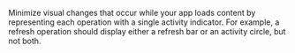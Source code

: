 Minimize visual changes that occur while your app loads content by representing each operation
with a single activity indicator. For example, a refresh operation should display either a
refresh bar or an activity circle, but not both.
